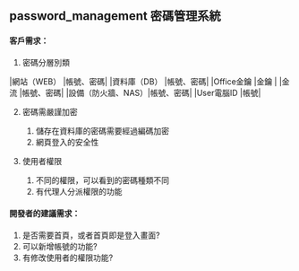 ## password_management 密碼管理系統

#### 客戶需求：

1. 密碼分層別類

|網站（WEB）        |帳號、密碼|
|資料庫（DB）       |帳號、密碼|
|Office金鑰         |金鑰      |
|金流               |帳號、密碼|
|設備（防火牆、NAS）|帳號、密碼|
|User電腦ID         |帳號|

2. 密碼需嚴謹加密

	1. 儲存在資料庫的密碼需要經過編碼加密
	2. 網頁登入的安全性

3. 使用者權限

	1. 不同的權限，可以看到的密碼種類不同
	2. 有代理人分派權限的功能

#### 開發者的建議需求：

1. 是否需要首頁，或者首頁即是登入畫面?
2. 可以新增帳號的功能?
3. 有修改使用者的權限功能?
